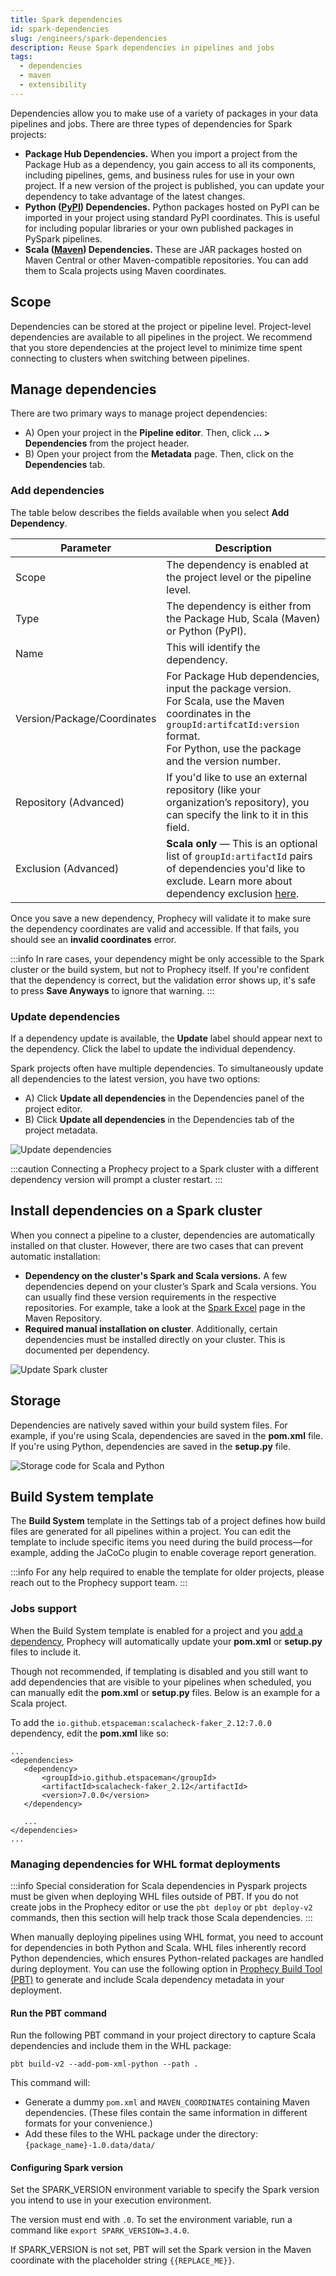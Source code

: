 ```yaml
---
title: Spark dependencies
id: spark-dependencies
slug: /engineers/spark-dependencies
description: Reuse Spark dependencies in pipelines and jobs
tags:
  - dependencies
  - maven
  - extensibility
---
```


Dependencies allow you to make use of a variety of packages in your data pipelines and jobs. There are three types of dependencies for Spark projects:

- **Package Hub Dependencies.** When you import a project from the Package Hub as a dependency, you gain access to all its components, including pipelines, gems, and business rules for use in your own project. If a new version of the project is published, you can update your dependency to take advantage of the latest changes.
- **Python ([PyPI](https://pypi.org/)) Dependencies.** Python packages hosted on PyPI can be imported in your project using standard PyPI coordinates. This is useful for including popular libraries or your own published packages in PySpark pipelines.
- **Scala ([Maven](https://mvnrepository.com/)) Dependencies.** These are JAR packages hosted on Maven Central or other Maven-compatible repositories. You can add them to Scala projects using Maven coordinates.

## Scope

Dependencies can be stored at the project or pipeline level. Project-level dependencies are available to all pipelines in the project. We recommend that you store dependencies at the project level to minimize time spent connecting to clusters when switching between pipelines.

## Manage dependencies

There are two primary ways to manage project dependencies:

- A) Open your project in the **Pipeline editor**. Then, click **… > Dependencies** from the project header.
- B) Open your project from the **Metadata** page. Then, click on the **Dependencies** tab.

### Add dependencies

The table below describes the fields available when you select **Add Dependency**.

| Parameter                   | Description                                                                                                                                                                                                                                                                              |
| --------------------------- | ---------------------------------------------------------------------------------------------------------------------------------------------------------------------------------------------------------------------------------------------------------------------------------------- |
| Scope                       | The dependency is enabled at the project level or the pipeline level.                                                                                                                                                                                                                    |
| Type                        | The dependency is either from the Package Hub, Scala (Maven) or Python (PyPI).                                                                                                                                                                                                           |
| Name                        | This will identify the dependency.                                                                                                                                                                                                                                                       |
| Version/Package/Coordinates | For Package Hub dependencies, input the package version. <br/>For Scala, use the Maven coordinates in the `groupId:artifcatId:version` format. <br/>For Python, use the package and the version number.                                                                                  |
| Repository (Advanced)       | If you'd like to use an external repository (like your organization’s repository), you can specify the link to it in this field.                                                                                                                                                         |
| Exclusion (Advanced)        | **Scala only** — This is an optional list of `groupId:artifactId` pairs of dependencies you'd like to exclude. Learn more about dependency exclusion [here](https://maven.apache.org/guides/introduction/introduction-to-optional-and-excludes-dependencies.html#dependency-exclusions). |

Once you save a new dependency, Prophecy will validate it to make sure the dependency coordinates are valid and accessible. If
that fails, you should see an **invalid coordinates** error.

:::info
In rare cases, your dependency might be only accessible to the Spark cluster or the build system, but not to Prophecy
itself. If you're confident that the dependency is correct, but the validation error shows up, it's safe to press **Save
Anyways** to ignore that warning.
:::

### Update dependencies

If a dependency update is available, the **Update** label should appear next to the dependency. Click the label to update the individual dependency.

Spark projects often have multiple dependencies. To simultaneously update all dependencies to the latest version, you have two options:

- A) Click **Update all dependencies** in the Dependencies panel of the project editor.
- B) Click **Update all dependencies** in the Dependencies tab of the project metadata.

![Update dependencies](img/update-all-dependencies.png)

:::caution
Connecting a Prophecy project to a Spark cluster with a different dependency version will prompt a cluster restart.
:::

## Install dependencies on a Spark cluster

When you connect a pipeline to a cluster, dependencies are automatically installed on that cluster. However, there are two cases that can prevent automatic installation:

- **Dependency on the cluster's Spark and Scala versions.** A few dependencies depend on your cluster’s Spark and Scala versions. You can usually find these version requirements in the respective repositories. For example, take a look at the [Spark Excel](https://mvnrepository.com/artifact/com.crealytics/spark-excel) page in the Maven Repository.
- **Required manual installation on cluster**. Additionally, certain dependencies must be installed directly on your cluster. This is documented per dependency.

![Update Spark cluster](./img/synth_0_1_requirements.png)

## Storage

Dependencies are natively saved within your build system files. For example, if you're using Scala, dependencies are saved in the
**pom.xml** file. If you're using Python, dependencies are saved in the **setup.py** file.

![Storage code for Scala and Python](img/dependencies-storage.png)

## Build System template

The **Build System** template in the Settings tab of a project defines how build files are generated for all pipelines within a project. You can edit the template to include specific items you need during the build process—for example, adding the JaCoCo plugin to enable coverage report generation.

:::info
For any help required to enable the template for older projects, please reach out to the Prophecy support team.
:::

### Jobs support

When the Build System template is enabled for a project and you [add a dependency](#add-dependencies), Prophecy will automatically update your **pom.xml** or **setup.py** files to include it.

Though not recommended, if templating is disabled and you still want to add dependencies that are visible to your pipelines when scheduled, you can manually edit the **pom.xml** or **setup.py** files. Below is an example for a Scala project.

To add the `io.github.etspaceman:scalacheck-faker_2.12:7.0.0` dependency, edit the **pom.xml** like so:

```
...
<dependencies>
   <dependency>
       <groupId>io.github.etspaceman</groupId>
       <artifactId>scalacheck-faker_2.12</artifactId>
       <version>7.0.0</version>
   </dependency>

   ...
</dependencies>
...
```

### Managing dependencies for WHL format deployments

:::info
Special consideration for Scala dependencies in Pyspark projects must be given when deploying WHL files outside of PBT.
If you do not create jobs in the Prophecy editor or use the `pbt deploy` or `pbt deploy-v2` commands, then this
section will help track those Scala dependencies.
:::

When manually deploying pipelines using WHL format, you need to account for dependencies in both Python and Scala.
WHL files inherently record Python dependencies, which ensures Python-related packages are handled during deployment.
You can use the following option in [Prophecy Build Tool (PBT)](/engineers/prophecy-build-tool) to
generate and include Scala dependency metadata in your deployment.

#### Run the PBT command

Run the following PBT command in your project directory to capture Scala dependencies and include them in the WHL package:

```
pbt build-v2 --add-pom-xml-python --path .
```

This command will:

- Generate a dummy `pom.xml` and `MAVEN_COORDINATES` containing Maven dependencies.
  (These files contain the same information in different formats for your convenience.)
- Add these files to the WHL package under the directory: `{package_name}-1.0.data/data/`

#### Configuring Spark version

Set the SPARK_VERSION environment variable to specify the Spark version you intend to use in your execution environment.

The version must end with `.0`. To set the environment variable, run a command like `export SPARK_VERSION=3.4.0`.

If SPARK_VERSION is not set, PBT will set the Spark version in the Maven coordinate with the placeholder string `{{REPLACE_ME}}`.
